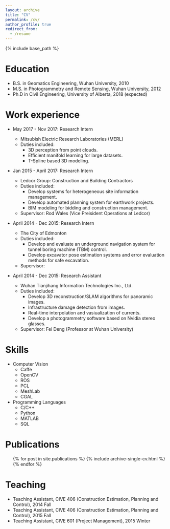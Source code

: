 ```yaml
---
layout: archive
title: "CV"
permalink: /cv/
author_profile: true
redirect_from:
  - /resume
---
```


{% include base_path %}

Education
======
* B.S. in Geomatics Engineering, Wuhan University, 2010
* M.S. in Photogrammetry and Remote Sensing, Wuhan University, 2012
* Ph.D in Civil Engineering, University of Alberta, 2018 (expected)

Work experience
======
* May 2017 - Nov 2017: Research Intern
  * Mitsubish Electric Research Laboratories (MERL)
  * Duties included: 
    * 3D perception from point clouds.
	* Efficient manifold learning for large datasets.
	* T-Spline based 3D modeling.

* Jan 2015 - April 2017: Research Intern
  * Ledcor Group: Construction and Building Contractors
  * Duties included: 
    * Develop systems for heterogeneous site information management.
	* Develop automated planning system for earthwork projects.
	* BIM modeling for bidding and construction management.
  * Supervisor: Rod Wales (Vice Preisident Operations at Ledcor)
  
* April 2014 - Dec 2015: Research Intern
  * The City of Edmonton
  * Duties included: 
    * Develop and evaluate an underground navigation system for tunnel boring machine (TBM) control.
	* Develop excavator pose estimation systems and error evaluation methods for safe excavation.
  * Supervisor: 

* April 2014 - Dec 2015: Research Assistant
  * Wuhan Tianjihang Information Technologies Inc., Ltd.
  * Duties included: 
    * Develop 3D reconstruction/SLAM algorithms for panoramic images.
	* Infrastructure damage detection from images.
	* Real-time interpolation and vasiualization of currents.
	* Develop a photogrammetry software based on Nvidia stereo glasses. 
  * Supervisor: Fei Deng (Professor at Wuhan University)
  
Skills
======
* Computer Vision
  * Caffe 
  * OpenCV
  * ROS
  * PCL
  * MeshLab
  * CGAL
* Programming Languages
  * C/C++
  * Python
  * MATLAB
  * SQL

Publications
======
  <ul>{% for post in site.publications %}
    {% include archive-single-cv.html %}
  {% endfor %}</ul>
  
<!--   
Talks
======
  <ul>{% for post in site.talks %}
    {% include archive-single-talk-cv.html %}
  {% endfor %}</ul>
-->
  
Teaching
======
* Teaching Assistant, CIVE 406 (Construction Estimation, Planning and Control), 2014 Fall
* Teaching Assistant, CIVE 406 (Construction Estimation, Planning and Control), 2015 Fall
* Teaching Assistant, CIVE 601 (Project Management), 2015 Winter

